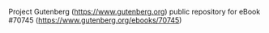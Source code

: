 Project Gutenberg (https://www.gutenberg.org) public repository for
eBook #70745 (https://www.gutenberg.org/ebooks/70745)
